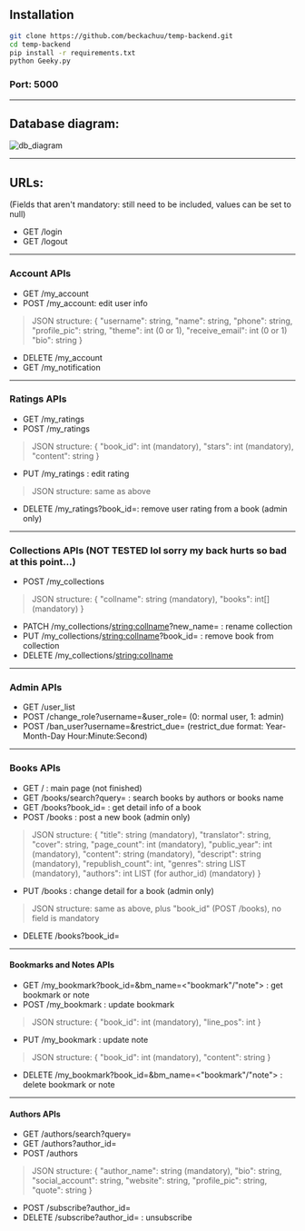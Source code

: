 ## Installation
```sh
git clone https://github.com/beckachuu/temp-backend.git
cd temp-backend
pip install -r requirements.txt
python Geeky.py
```
### Port: 5000

---

## Database diagram:

![db_diagram](https://user-images.githubusercontent.com/78261243/204224617-d6a3726a-2421-40bf-8246-d8ccf496d670.png)

---

## URLs:
(Fields that aren't mandatory: still need to be included, values can be set to null)

- GET /login
- GET /logout

---

### Account APIs
- GET /my_account
- POST /my_account: edit user info
> JSON structure:
  { "username": string,
    "name": string,
    "phone": string,
    "profile_pic": string,
    "theme": int (0 or 1),
    "receive_email": int (0 or 1)
    "bio": string }

- DELETE /my_account
- GET /my_notification

---

### Ratings APIs
- GET /my_ratings
- POST /my_ratings
> JSON structure:
  { "book_id": int (mandatory),
    "stars": int (mandatory),
    "content": string }
- PUT /my_ratings : edit rating
> JSON structure: same as above
- DELETE /my_ratings?book_id=<int>: remove user rating from a book (admin only)

---

### Collections APIs (NOT TESTED lol sorry my back hurts so bad at this point...)
- POST /my_collections
> JSON structure:
  { "collname": string (mandatory),
    "books": int[] (mandatory) }
- PATCH /my_collections/<string:collname>?new_name=<string> : rename collection
- PUT /my_collections/<string:collname>?book_id=<string> : remove book from collection
- DELETE /my_collections/<string:collname>

---

### Admin APIs
- GET /user_list
- POST /change_role?username=<string>&user_role=<int> (0: normal user, 1: admin)
- POST /ban_user?username=<string>&restrict_due=<datetime> (restrict_due format: Year-Month-Day Hour:Minute:Second)

---

### Books APIs
- GET / : main page (not finished)
- GET /books/search?query=<string> : search books by authors or books name
- GET /books?book_id=<int> : get detail info of a book
- POST /books : post a new book (admin only)
> JSON structure:
  { "title": string (mandatory),
    "translator": string,
    "cover": string,
    "page_count": int (mandatory),
    "public_year": int (mandatory),
    "content": string (mandatory),
    "descript": string (mandatory),
    "republish_count": int,
    "genres": string LIST (mandatory),
    "authors": int LIST (for author_id) (mandatory) }

- PUT /books : change detail for a book (admin only)
> JSON structure: same as above, plus "book_id" (POST /books), no field is mandatory
- DELETE /books?book_id=<int>

---

#### Bookmarks and Notes APIs
- GET /my_bookmark?book_id=<int>&bm_name=<"bookmark"/"note"> : get bookmark or note
- POST /my_bookmark : update bookmark
> JSON structure:
  { "book_id": int (mandatory),
    "line_pos": int }
- PUT /my_bookmark : update note
> JSON structure:
  { "book_id": int (mandatory),
    "content": string }
- DELETE /my_bookmark?book_id=<int>&bm_name=<"bookmark"/"note"> : delete bookmark or note

---

#### Authors APIs
- GET /authors/search?query=<string>
- GET /authors?author_id=<int>
- POST /authors
> JSON structure:
  { "author_name": string (mandatory),
    "bio": string,
    "social_account": string,
    "website": string,
    "profile_pic": string,
    "quote": string }
- POST /subscribe?author_id=<int>
- DELETE /subscribe?author_id=<int> : unsubscribe
